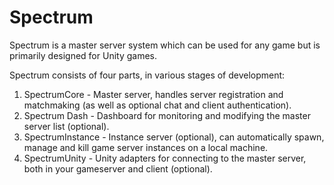 # Spectrum

Spectrum is a master server system which can be used for any game but is primarily designed for Unity games.

Spectrum consists of four parts, in various stages of development:

1) SpectrumCore - Master server, handles server registration and matchmaking (as well as optional chat and client authentication).
2) Spectrum Dash - Dashboard for monitoring and modifying the master server list (optional).
3) SpectrumInstance - Instance server (optional), can automatically spawn, manage and kill game server instances on a local machine.
4) SpectrumUnity - Unity adapters for connecting to the master server, both in your gameserver and client (optional).
